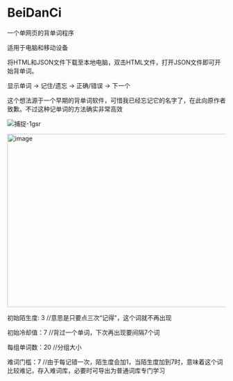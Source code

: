 # BeiDanCi
一个单网页的背单词程序


适用于电脑和移动设备

将HTML和JSON文件下载至本地电脑，双击HTML文件，打开JSON文件即可开始背单词。

显示单词 -> 记住/遗忘 -> 正确/错误 -> 下一个

这个想法源于一个早期的背单词软件，可惜我已经忘记它的名字了，在此向原作者致歉。不过这种记单词的方法确实非常高效

![捕捉-1gsr](https://github.com/user-attachments/assets/cb13dcbd-d4bb-4a44-8440-fee5a662aa17)


<img width="659" height="400" alt="image" src="https://github.com/user-attachments/assets/1d2a7bb3-2b14-4b4d-9f5a-b1ade7a84545" />

初始陌生度: 3 //意思是只要点三次“记得”，这个词就不再出现

初始冷却值：7 //背过一个单词，下次再出现要间隔7个词

每组单词数：20  //分组大小

难词门槛：7 //由于每记错一次，陌生度会加1，当陌生度加到7时，意味着这个词比较难记，存入难词库，必要时可导出为普通词库专门学习







